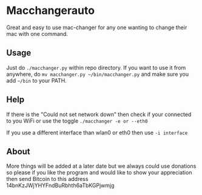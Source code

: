 Macchangerauto
===
Great and easy to use mac-changer for any one wanting to change their mac with one command.

Usage
---
Just do `./macchanger.py` within repo directory. If you want to use it from anywhere, do `mv macchanger.py ~/bin/macchanger.py` and make sure you add `~/bin` to your PATH.

Help
---
If there is the "Could not set network down" then check if your connected to you WiFi or use the toggle `./macchanger -e or --eth0`

If you use a different interface than wlan0 or eth0 then use `-i interface`

About
---
More things will be added at a later date but we always could use donations so please if you like the program and would like to show your appreciation then send Bitcoin to this address 14bnKzJWjYHYFndBuRbhth6aTbKGPjwmjg 
